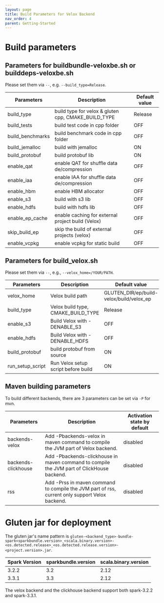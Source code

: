 ```yaml
---
layout: page
title: Build Parameters for Velox Backend
nav_order: 4
parent: Getting-Started
---
```

# Build parameters
## Parameters for buildbundle-veloxbe.sh or builddeps-veloxbe.sh
Please set them via `--`, e.g. `--build_type=Release`.

| Parameters       | Description                                         | Default value |
|------------------|-----------------------------------------------------|---------------|
| build_type       | build type for velox & gluten cpp, CMAKE_BUILD_TYPE | Release       |
| build_tests      | build test code in cpp folder                       | OFF           |
| build_benchmarks | build benchmark code in cpp folder                  | OFF           |
| build_jemalloc   | build with jemalloc                                 | ON            |
| build_protobuf   | build protobuf lib                                  | ON            |
| enable_qat       | enable QAT for shuffle data de/compression          | OFF           |
| enable_iaa       | enable IAA for shuffle data de/compression          | OFF           |
| enable_hbm       | enable HBM allocator                                | OFF           |
| enable_s3        | build with s3 lib                                   | OFF           |
| enable_hdfs      | build with hdfs lib                                 | OFF           |
| enable_ep_cache  | enable caching for external project build (Velox)   | OFF           |
| skip_build_ep    | skip the build of external projects (velox)         | OFF           |
| enable_vcpkg     | enable vcpkg for static build                       | OFF           |

## Parameters for build_velox.sh
Please set them via `--`, e.g., `--velox_home=/YOUR/PATH`.

| Parameters | Description | Default value |
| ---------- | ----------- | ------------- |
| velox_home | Velox build path                          | GLUTEN_DIR/ep/build-velox/build/velox_ep|
| build_type | Velox build type, CMAKE_BUILD_TYPE        | Release|
| enable_s3  | Build Velox with -DENABLE_S3              | OFF           |
| enable_hdfs | Build Velox with -DENABLE_HDFS           | OFF           |
| build_protobuf | build protobuf from source            | ON           |
| run_setup_script | Run Velox setup script before build | ON           |

## Maven building parameters
To build different backends, there are 3 parameters can be set via `-P` for mvn.

| Parameters          | Description                                                                                    | Activation state by default |
|---------------------|------------------------------------------------------------------------------------------------|-----------------------------|
| backends-velox      | Add -Pbackends-velox in maven command to compile the JVM part of Velox backend.                | disabled                    |
| backends-clickhouse | Add -Pbackends-clickhouse in maven command to compile the JVM part of ClickHouse backend.      | disabled                    |
| rss                 | Add -Prss in maven command to compile the JVM part of rss, current only support Velox backend. | disabled                    |

# Gluten jar for deployment

The gluten jar's name pattern is `gluten-<backend_type>-bundle-spark<sparkbundle.version>_<scala.binary.version>-<os.detected.release>_<os.detected.release.version>-<project.version>.jar`.

| Spark Version | sparkbundle.version | scala.binary.version |
| ---------- | ----------- | ------------- |
| 3.2.2 | 3.2 | 2.12 |
| 3.3.1 | 3.3 | 2.12 |

The velox backend and the clickhouse backend support both spark-3.2.2 and spark-3.3.1.
